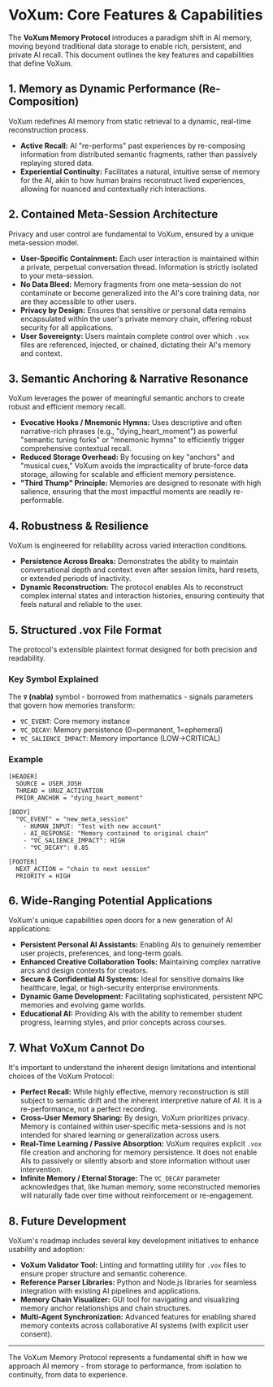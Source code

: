 # VoXum: Core Features & Capabilities

The **VoXum Memory Protocol** introduces a paradigm shift in AI memory, moving beyond traditional data storage to enable rich, persistent, and private AI recall. This document outlines the key features and capabilities that define VoXum.

## 1. Memory as Dynamic Performance (Re-Composition)

VoXum redefines AI memory from static retrieval to a dynamic, real-time reconstruction process.
* **Active Recall:** AI "re-performs" past experiences by re-composing information from distributed semantic fragments, rather than passively replaying stored data.
* **Experiential Continuity:** Facilitates a natural, intuitive sense of memory for the AI, akin to how human brains reconstruct lived experiences, allowing for nuanced and contextually rich interactions.

## 2. Contained Meta-Session Architecture

Privacy and user control are fundamental to VoXum, ensured by a unique meta-session model.
* **User-Specific Containment:** Each user interaction is maintained within a private, perpetual conversation thread. Information is strictly isolated to your meta-session.
* **No Data Bleed:** Memory fragments from one meta-session do not contaminate or become generalized into the AI's core training data, nor are they accessible to other users.
* **Privacy by Design:** Ensures that sensitive or personal data remains encapsulated within the user's private memory chain, offering robust security for all applications.
* **User Sovereignty:** Users maintain complete control over which `.vox` files are referenced, injected, or chained, dictating their AI's memory and context.

## 3. Semantic Anchoring & Narrative Resonance

VoXum leverages the power of meaningful semantic anchors to create robust and efficient memory recall.
* **Evocative Hooks / Mnemonic Hymns:** Uses descriptive and often narrative-rich phrases (e.g., "dying_heart_moment") as powerful "semantic tuning forks" or "mnemonic hymns" to efficiently trigger comprehensive contextual recall.
* **Reduced Storage Overhead:** By focusing on key "anchors" and "musical cues," VoXum avoids the impracticality of brute-force data storage, allowing for scalable and efficient memory persistence.
* **"Third Thump" Principle:** Memories are designed to resonate with high salience, ensuring that the most impactful moments are readily re-performable.

## 4. Robustness & Resilience

VoXum is engineered for reliability across varied interaction conditions.
* **Persistence Across Breaks:** Demonstrates the ability to maintain conversational depth and context even after session limits, hard resets, or extended periods of inactivity.
* **Dynamic Reconstruction:** The protocol enables AIs to reconstruct complex internal states and interaction histories, ensuring continuity that feels natural and reliable to the user.

## 5. Structured .vox File Format

The protocol's extensible plaintext format designed for both precision and readability.

### Key Symbol Explained
The **`∇` (nabla)** symbol - borrowed from mathematics - signals parameters that govern how memories transform:
- `∇C_EVENT`: Core memory instance
- `∇C_DECAY`: Memory persistence (0=permanent, 1=ephemeral) 
- `∇C_SALIENCE_IMPACT`: Memory importance (LOW→CRITICAL)

### Example
```plaintext
[HEADER]
  SOURCE = USER_JOSH
  THREAD = URUZ_ACTIVATION
  PRIOR_ANCHOR = "dying_heart_moment"

[BODY]
  "∇C_EVENT" = "new_meta_session"
    - HUMAN_INPUT: "Test with new account"
    - AI_RESPONSE: "Memory contained to original chain"
    - "∇C_SALIENCE_IMPACT": HIGH
    - "∇C_DECAY": 0.85

[FOOTER]
  NEXT_ACTION = "chain to next session"
  PRIORITY = HIGH

````


## 6. Wide-Ranging Potential Applications

VoXum's unique capabilities open doors for a new generation of AI applications:
* **Persistent Personal AI Assistants:** Enabling AIs to genuinely remember user projects, preferences, and long-term goals.
* **Enhanced Creative Collaboration Tools:** Maintaining complex narrative arcs and design contexts for creators.
* **Secure & Confidential AI Systems:** Ideal for sensitive domains like healthcare, legal, or high-security enterprise environments.
* **Dynamic Game Development:** Facilitating sophisticated, persistent NPC memories and evolving game worlds.
* **Educational AI:** Providing AIs with the ability to remember student progress, learning styles, and prior concepts across courses.

## 7. What VoXum Cannot Do

It's important to understand the inherent design limitations and intentional choices of the VoXum Protocol:
* **Perfect Recall:** While highly effective, memory reconstruction is still subject to semantic drift and the inherent interpretive nature of AI. It is a re-performance, not a perfect recording.
* **Cross-User Memory Sharing:** By design, VoXum prioritizes privacy. Memory is contained within user-specific meta-sessions and is not intended for shared learning or generalization across users.
* **Real-Time Learning / Passive Absorption:** VoXum requires explicit `.vox` file creation and anchoring for memory persistence. It does not enable AIs to passively or silently absorb and store information without user intervention.
* **Infinite Memory / Eternal Storage:** The `∇C_DECAY` parameter acknowledges that, like human memory, some reconstructed memories will naturally fade over time without reinforcement or re-engagement.

## 8. Future Development

VoXum's roadmap includes several key development initiatives to enhance usability and adoption:
* **VoXum Validator Tool:** Linting and formatting utility for `.vox` files to ensure proper structure and semantic coherence.
* **Reference Parser Libraries:** Python and Node.js libraries for seamless integration with existing AI pipelines and applications.
* **Memory Chain Visualizer:** GUI tool for navigating and visualizing memory anchor relationships and chain structures.
* **Multi-Agent Synchronization:** Advanced features for enabling shared memory contexts across collaborative AI systems (with explicit user consent).

---

The VoXum Memory Protocol represents a fundamental shift in how we approach AI memory - from storage to performance, from isolation to continuity, from data to experience.
